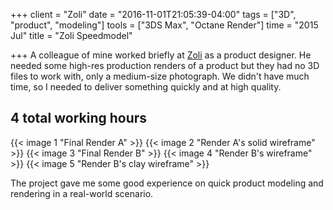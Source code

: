 +++
client = "Zoli"
date = "2016-11-01T21:05:39-04:00"
tags = ["3D", "product", "modeling"]
tools = ["3DS Max", "Octane Render"]
time = "2015 Jul"
title = "Zoli Speedmodel"

+++
A colleague of mine worked briefly at [Zoli](http://zoli-inc.com/) as a product designer. He needed some high-res production renders of a product but they had no 3D files to work with, only a medium-size photograph. We didn't have much time, so I needed to deliver something quickly and at high quality.

## 4 total working hours
{{< image 1 "Final Render A" >}}
{{< image 2 "Render A's solid wireframe" >}}
{{< image 3 "Final Render B" >}}
{{< image 4 "Render B's wireframe" >}}
{{< image 5 "Render B's clay wireframe" >}}

The project gave me some good experience on quick product modeling and rendering in a real-world scenario.
